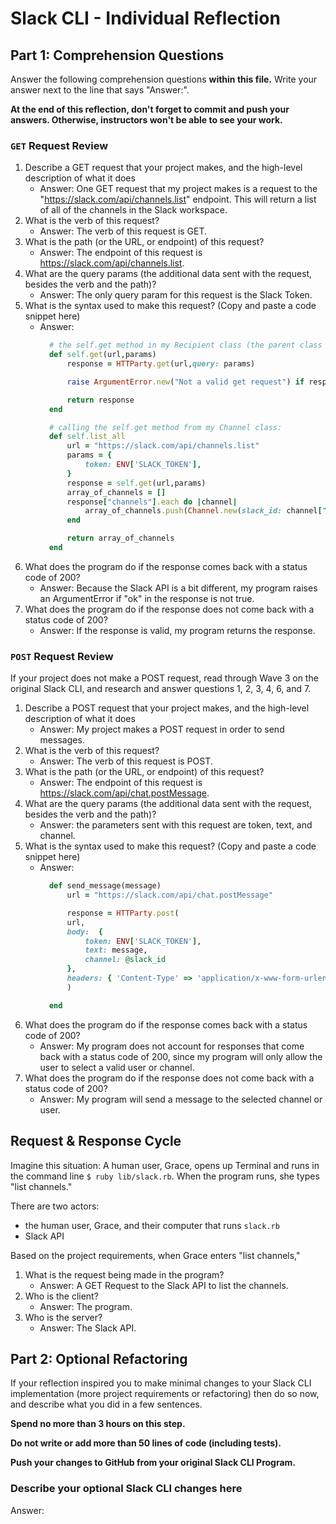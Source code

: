 # Slack CLI - Individual Reflection

## Part 1: Comprehension Questions

Answer the following comprehension questions **within this file.** Write your answer next to the line that says "Answer:".

**At the end of this reflection, don't forget to commit and push your answers. Otherwise, instructors won't be able to see your work.**

### `GET` Request Review

1. Describe a GET request that your project makes, and the high-level description of what it does
    - Answer: One GET request that my project makes is a request to the "https://slack.com/api/channels.list" endpoint. This will return a list of all of the channels in the Slack workspace.
1. What is the verb of this request?
    - Answer: The verb of this request is GET.
1. What is the path (or the URL, or endpoint) of this request?
    - Answer: The endpoint of this request is https://slack.com/api/channels.list.
1. What are the query params (the additional data sent with the request, besides the verb and the path)?
    - Answer:  The only query param for this request is the Slack Token.
1. What is the syntax used to make this request? (Copy and paste a code snippet here)
    - Answer:
      ```ruby
        # the self.get method in my Recipient class (the parent class of Channel)
        def self.get(url,params)
            response = HTTParty.get(url,query: params)

            raise ArgumentError.new("Not a valid get request") if response["ok"] != true

            return response
        end

        # calling the self.get method from my Channel class:
        def self.list_all
            url = "https://slack.com/api/channels.list"
            params = {
                token: ENV['SLACK_TOKEN'],
            }
            response = self.get(url,params)
            array_of_channels = []
            response["channels"].each do |channel|
                array_of_channels.push(Channel.new(slack_id: channel["id"], name: channel["name"], topic: channel["topic"]["value"], member_count: channel["members"].length))
            end

            return array_of_channels
        end 
      ```
1. What does the program do if the response comes back with a status code of 200?
    - Answer: Because the Slack API is a bit different, my program raises an ArgumentError if "ok" in the response is not true. 
1. What does the program do if the response does not come back with a status code of 200?
    - Answer: If the response is valid, my program returns the response.

### `POST` Request Review

If your project does not make a POST request, read through Wave 3 on the original Slack CLI, and research and answer questions 1, 2, 3, 4, 6, and 7.

1. Describe a POST request that your project makes, and the high-level description of what it does
    - Answer: My project makes a POST request in order to send messages.
1. What is the verb of this request?
    - Answer: The verb of this request is POST.
1. What is the path (or the URL, or endpoint) of this request?
    - Answer: The endpoint of this request is https://slack.com/api/chat.postMessage.
1. What are the query params (the additional data sent with the request, besides the verb and the path)?
    - Answer: the parameters sent with this request are token, text, and channel.
1. What is the syntax used to make this request? (Copy and paste a code snippet here)
    - Answer:
      ```ruby
        def send_message(message)
            url = "https://slack.com/api/chat.postMessage"

            response = HTTParty.post(
            url,
            body:  {
                token: ENV['SLACK_TOKEN'],
                text: message,
                channel: @slack_id
            },
            headers: { 'Content-Type' => 'application/x-www-form-urlencoded' }
            )

        end

      ```
1. What does the program do if the response comes back with a status code of 200?
    - Answer: My program does not account for responses that come back with a status code of 200, since my program will only allow the user to select a valid user or channel.
1. What does the program do if the response does not come back with a status code of 200?
    - Answer: My program will send a message to the selected channel or user.

## Request & Response Cycle

Imagine this situation: A human user, Grace, opens up Terminal and runs in the command line `$ ruby lib/slack.rb`. When the program runs, she types "list channels."

There are two actors:
  - the human user, Grace, and their computer that runs `slack.rb`
  - Slack API

Based on the project requirements, when Grace enters "list channels,"
1. What is the request being made in the program?
    - Answer: A GET Request to the Slack API to list the channels.
1. Who is the client?
    - Answer: The program.
1. Who is the server?
    - Answer: The Slack API.

## Part 2: Optional Refactoring

If your reflection inspired you to make minimal changes to your Slack CLI implementation (more project requirements or refactoring) then do so now, and describe what you did in a few sentences.

**Spend no more than 3 hours on this step.**

**Do not write or add more than 50 lines of code (including tests).**

**Push your changes to GitHub from your original Slack CLI Program.**

### Describe your optional Slack CLI changes here

Answer: 
